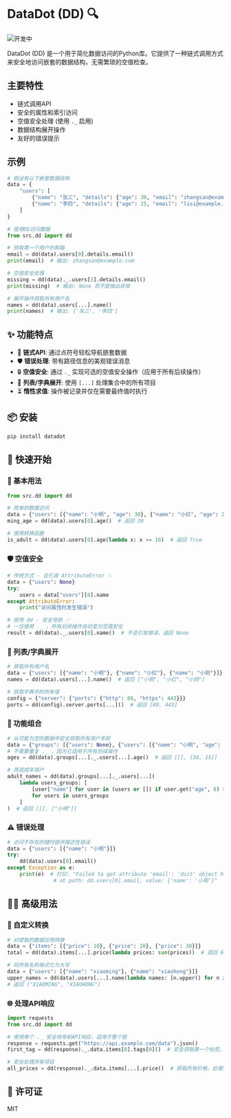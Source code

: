 # DataDot (DD) 🔍

![开发中](https://img.shields.io/badge/状态-开发中-yellow)

DataDot (DD) 是一个用于简化数据访问的Python库。它提供了一种链式调用方式来安全地访问嵌套的数据结构，无需繁琐的空值检查。

## 主要特性

- 链式调用API
- 安全的属性和索引访问
- 空值安全处理 (使用 `._` 启用)
- 数据结构展开操作
- 友好的错误提示

## 示例

```python
# 假设有以下嵌套数据结构
data = {
    "users": [
        {"name": "张三", "details": {"age": 30, "email": "zhangsan@example.com"}},
        {"name": "李四", "details": {"age": 25, "email": "lisi@example.com"}}
    ]
}

# 使用DD访问数据
from src.dd import dd

# 获取第一个用户的邮箱
email = dd(data).users[0].details.email()
print(email)  # 输出: zhangsan@example.com

# 空值安全处理
missing = dd(data)._.users[3].details.email()
print(missing)  # 输出: None 而不是抛出异常

# 展开操作获取所有用户名
names = dd(data).users[...].name()
print(names)  # 输出: ['张三', '李四']
```

## ✨ 功能特点

- 🔗 **链式API**: 通过点符号轻松导航嵌套数据
- 🛡️ **错误处理**: 带有路径信息的美观错误消息
- 🔒 **空值安全**: 通过 `._` 实现可选的空值安全操作（应用于所有后续操作）
- 🔄 **列表/字典展开**: 使用 `[...]` 处理集合中的所有项目
- ⏳ **惰性求值**: 操作被记录并仅在需要最终值时执行

## 📦 安装

```bash
pip install datadot
```

## 🚀 快速开始

### 🔰 基本用法

```python
from src.dd import dd

# 简单的数据访问
data = {"users": [{"name": "小明", "age": 30}, {"name": "小红", "age": 25}]}
ming_age = dd(data).users[0].age()  # 返回 30

# 使用转换函数
is_adult = dd(data).users[0].age(lambda x: x >= 18)  # 返回 True
```

### 🛡️ 空值安全

```python
# 传统方式 - 会引发 AttributeError 💥
data = {"users": None}
try:
    users = data["users"][0].name
except AttributeError:
    print("访问属性时发生错误")

# 使用 dd - 安全导航 ✅
# 一旦使用 ._ ，所有后续操作自动变为空值安全
result = dd(data)._.users[0].name()  # 不会引发错误，返回 None
```

### 🔄 列表/字典展开

```python
# 获取所有用户名
data = {"users": [{"name": "小明"}, {"name": "小红"}, {"name": "小刚"}]}
names = dd(data).users[...].name()  # 返回 ["小明", "小红", "小刚"]

# 获取字典中的所有值
config = {"server": {"ports": {"http": 80, "https": 443}}}
ports = dd(config).server.ports[...]()  # 返回 [80, 443]
```

### 🔀 功能组合

```python
# 从可能为空的数据中安全获取所有用户年龄
data = {"groups": [{"users": None}, {"users": [{"name": "小明", "age": 30}]}]}
# 不需要重复 ._ ，因为它适用于所有后续操作
ages = dd(data).groups[...]._.users[...].age()  # 返回 [[], [30, 15]]

# 筛选成年用户
adult_names = dd(data).groups[...]._.users[...](
    lambda users_groups: [
        [user["name"] for user in (users or []) if user.get("age", 0) >= 18]
        for users in users_groups
    ]
)  # 返回 [[], ["小明"]]
```

### ⚠️ 错误处理

```python
# 访问不存在的键时提供描述性错误
data = {"users": [{"name": "小明"}]}
try:
    dd(data).users[0].email()
except Exception as e:
    print(e)  # 打印: "Failed to get attribute 'email': 'dict' object has no attribute 'email'
               # at path: dd.users[0].email, value: {'name': '小明'}"
```

## 🧙‍♂️ 高级用法

### 🧮 自定义转换

```python
# 对提取的数据应用转换
data = {"items": [{"price": 10}, {"price": 20}, {"price": 30}]}
total = dd(data).items[...].price(lambda prices: sum(prices))  # 返回 60

# 将所有名称格式化为大写
data = {"users": [{"name": "xiaoming"}, {"name": "xiaohong"}]}
upper_names = dd(data).users[...].name(lambda names: [n.upper() for n in names])
# 返回 ["XIAOMING", "XIAOHONG"]
```

### 🌐 处理API响应

```python
import requests
from src.dd import dd

# 使用单个 ._ 安全地导航API响应，适用于整个链
response = requests.get("https://api.example.com/data").json()
first_tag = dd(response)._.data.items[0].tags[0]()  # 安全获取第一个标签，即使任何部分为None

# 安全处理所有项目
all_prices = dd(response)._.data.items[...].price()  # 获取所有价格，处理空值
```

## 📄 许可证

MIT

